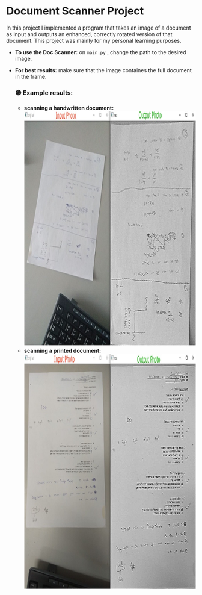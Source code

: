 # Document Scanner Project
In this project I implemented a program that takes an image of a document as input and outputs an enhanced, correctly rotated version of that document.  This project was mainly for my personal learning purposes. <br>


 * **To use the Doc Scanner:**  on `main.py` , change the path to the desired image.
 * **For best results:** make sure that the image containes the full document in the frame.


   ### 🟣 Example results:    <br>
    * **scanning a handwritten document:** 
     <img src="https://github.com/YuvalTamir2/ML-projects/blob/main/Computer%20Vision/DocScanner/results/DocScanner_result1.jpg" width="1000" height="625" >  <br>
    * **scanning a printed document:** 
        <img src="https://github.com/YuvalTamir2/ML-projects/blob/main/Computer%20Vision/DocScanner/results/DocScanner_result2.jpg" width="995" height="625" > 
